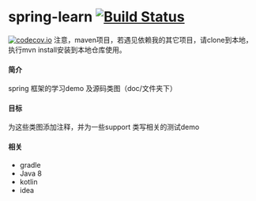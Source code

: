 # spring-learn [![Build Status](https://travis-ci.org/YuanLicc/spring-learn.svg?branch=master)](https://travis-ci.org/YuanLicc/spring-learn)  
[![codecov.io](https://codecov.io/gh/YuanLicc/spring-learn/branch/master/graphs/badge.svg?branch=master)](https://codecov.io/gh/YuanLicc/spring-learn?branch=master)
注意，maven项目，若遇见依赖我的其它项目，请clone到本地，执行mvn install安装到本地仓库使用。
#### 简介
spring 框架的学习demo 及源码类图（doc/文件夹下）
#### 目标
为这些类图添加注释，并为一些support 类写相关的测试demo
#### 相关
- gradle
- Java 8
- kotlin
- idea

